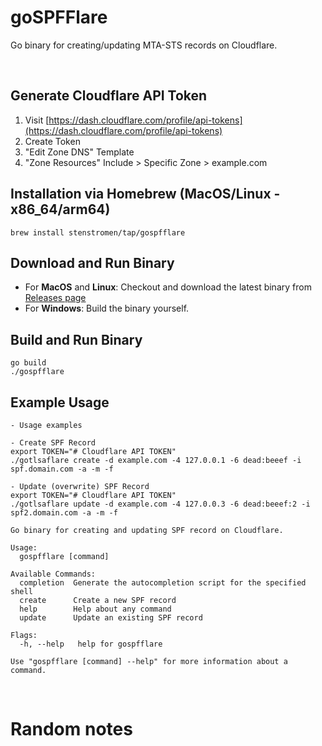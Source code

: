 # goSPFFlare

Go binary for creating/updating MTA-STS records on Cloudflare.

<br>

## Generate Cloudflare API Token
1. Visit [https://dash.cloudflare.com/profile/api-tokens](https://dash.cloudflare.com/profile/api-tokens)
2. Create Token
3. "Edit Zone DNS" Template
4. "Zone Resources" Include > Specific Zone > example.com

## Installation via Homebrew (MacOS/Linux - x86_64/arm64)
```
brew install stenstromen/tap/gospfflare
```
## Download and Run Binary
* For **MacOS** and **Linux**: Checkout and download the latest binary from [Releases page](https://github.com/Stenstromen/gospfflare/releases/latest/)
* For **Windows**: Build the binary yourself.

## Build and Run Binary
```
go build
./gospfflare
```

## Example Usage
```
- Usage examples

- Create SPF Record
export TOKEN="# Cloudflare API TOKEN"
./gotlsaflare create -d example.com -4 127.0.0.1 -6 dead:beeef -i spf.domain.com -a -m -f

- Update (overwrite) SPF Record
export TOKEN="# Cloudflare API TOKEN"
./gotlsaflare update -d example.com -4 127.0.0.3 -6 dead:beeef:2 -i spf2.domain.com -a -m -f

Go binary for creating and updating SPF record on Cloudflare.

Usage:
  gospfflare [command]

Available Commands:
  completion  Generate the autocompletion script for the specified shell
  create      Create a new SPF record
  help        Help about any command
  update      Update an existing SPF record

Flags:
  -h, --help   help for gospfflare

Use "gospfflare [command] --help" for more information about a command.
```

<br>

# Random notes

